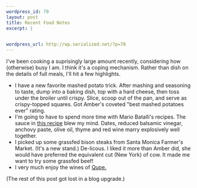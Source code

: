 ```yaml
--- 
wordpress_id: 70
layout: post
title: Recent Food Notes
excerpt: |
  

wordpress_url: http://wp.serialized.net/?p=70
---
```

I've been cooking a suprisingly large amount recently, considering how (otherwise) busy I am. I think it's a coping mechanism. Rather than dish on the details of full meals, I'll hit a few highlights.

<ul><li>I have a new favorite mashed potato trick. After mashing and seasoning to taste, dump into a baking dish, top with a hard cheese, then toss under the broiler until crispy. Slice, scoop out of the pan, and serve as crispy-topped squares. Got Amber's coveted "best mashed potatoes ever" rating.</li><li>I'm going to have to spend more time with Mario Batalli's recipes. The sauce in <a href="http://www.foodnetwork.com/food/cooking/recipe/0,,FOOD_9936_17632,00.html">this recipe</a> blew my mind. Dates, reduced balsamic vinegar, anchovy paste, olive oil, thyme and red wine marry explosively well together.</li><li>I picked up some grassfed bison steaks from Santa Monica Farmer's Market. (It's a new stand.) De-licous. I liked it more than Amber did, she would have preferred the equivalent cut (New York) of cow. It made me want to try some grassfed beef!</li><li>I very much enjoy the wines of <a href="http://www.qupe.com">Qupe.</a></li></ul>

(The rest of this post got lost in a blog upgrade.)
